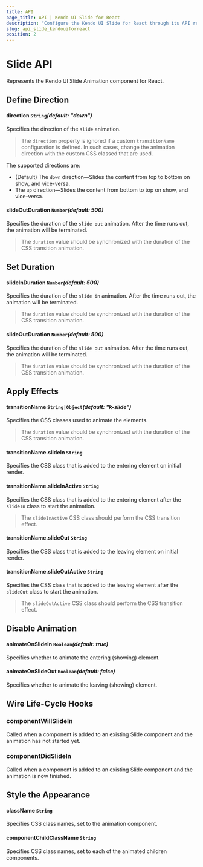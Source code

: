 ```yaml
---
title: API
page_title: API | Kendo UI Slide for React
description: "Configure the Kendo UI Slide for React through its API reference."
slug: api_slide_kendouiforreact
position: 2
---
```


# Slide API

Represents the Kendo UI Slide Animation component for React.

## Define Direction

#### direction `String`*(default: "down")*

Specifies the direction of the `slide` animation.

> The `direction` property is ignored if a custom `transitionName` configuration is defined. In such cases, change the animation direction with the custom CSS classed that are used.

The supported directions are:

- (Default) The `down` direction&mdash;Slides the content from top to bottom on show, and vice-versa.
- The `up` direction&mdash;Slides the content from bottom to top on show, and vice-versa.

#### slideOutDuration `Number`*(default: 500)*

Specifies the duration of the `slide out` animation. After the time runs out, the animation will be terminated.

> The `duration` value should be synchronized with the duration of the CSS transition animation.

## Set Duration

#### slideInDuration `Number`*(default: 500)*

Specifies the duration of the `slide in` animation. After the time runs out, the animation will be terminated.

> The `duration` value should be synchronized with the duration of the CSS transition animation.

#### slideOutDuration `Number`*(default: 500)*

Specifies the duration of the `slide out` animation. After the time runs out, the animation will be terminated.

> The `duration` value should be synchronized with the duration of the CSS transition animation.

## Apply Effects

#### transitionName `String|Object`*(default: "k-slide")*

Specifies the CSS classes used to animate the elements.

> The `duration` value should be synchronized with the duration of the CSS transition animation.

#### transitionName.slideIn `String`

Specifies the CSS class that is added to the entering element on initial render.

#### transitionName.slideInActive `String`

Specifies the CSS class that is added to the entering element after the `slideIn` class to start the animation.

> The `slideInActive` CSS class should perform the CSS transition effect.

#### transitionName.slideOut `String`

Specifies the CSS class that is added to the leaving element on initial render.

#### transitionName.slideOutActive `String`

Specifies the CSS class that is added to the leaving element after the `slideOut` class to start the animation.

> The `slideOutActive` CSS class should perform the CSS transition effect.

## Disable Animation

#### animateOnSlideIn `Boolean`*(default: true)*

Specifies whether to animate the entering (showing) element.

#### animateOnSlideOut `Boolean`*(default: false)*

Specifies whether to animate the leaving (showing) element.

## Wire Life-Cycle Hooks

### componentWillSlideIn

Called when a component is added to an existing Slide component and the animation has not started yet.

### componentDidSlideIn

Called when a component is added to an existing Slide component and the animation is now finished.

## Style the Appearance

#### className `String`

Specifies CSS class names, set to the animation component.

#### componentChildClassName `String`

Specifies CSS class names, set to each of the animated children components.
